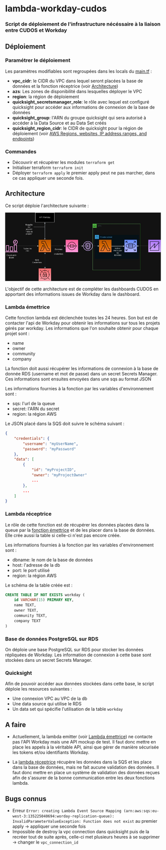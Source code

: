 # lambda-workday-cudos

### Script de déploiement de l'infrastructure nécéssaire à la liaison entre CUDOS et Workday

## Déploiement

### Paramétrer le déploiement

Les paramètres modifiables sont regroupées dans les locals du [main.tf](main.tf) :
- **vpc_cidr**: le CIDR du VPC dans lequel seront placées la base de données et la fonction réceptrice (voir [Architecture](#architecture))
- **azs**: Les zones de disponibilité dans lesquelles déployer le VPC
- **region**: la région de déploiement
- **quicksight_secretsmanager_role**: le rôle avec lequel est configuré quicksight pour accéder aux informations de connexion de la base de données
- **quicksight_group**: l'ARN du groupe quicksight qui sera autorisé à accéder à la Data Source et au Data Set créés
- **quicksight_region_cidr**: le CIDR de quicksight pour la région de déploiement (voir [AWS Regions, websites, IP address ranges, and endpoints](https://docs.aws.amazon.com/quicksight/latest/user/regions.html))

### Commandes

 - Découvrir et récupérer les modules `terraform get`
 - Initialiser terraform `terraform init`
 - Déployer `terraform apply` le premier apply peut ne pas marcher, dans ce cas appliquer une seconde fois.

## Architecture

Ce script déploie l'architecture suivante :

![alt Schéma d'architecture](assets/architecture.jpg?raw=true "Architecture")

L'objectif de cette architecture est de compléter les dashboards CUDOS en apportant des informations issues de Workday dans le dashboard.

### Lambda émettrice

Cette fonction lambda est déclenchée toutes les 24 heures. Son but est de contacter l'api de Workday pour obtenir les informations sur tous les projets gérés par workday. Les informations que l'on souhaite obtenir pour chaque projet sont :
- name
- owner
- community
- company
    
La fonction doit aussi récupérer les informations de connexion à la base de donnée RDS (username et mot de passe) dans un secret Secrets Manager. Ces informations sont ensuites envoyées dans une sqs au format JSON

Les informations fournies à la fonction par les variables d'environnement sont :
- sqs: l'url de la queue
- secret: l'ARN du secret
- region: la région AWS

Le JSON placé dans la SQS doit suivre le schéma suivant :
```json
{
    "credentials": {
        "username": "myUserName",
        "password": "myPassword"
    },
    "data": [
        {
            "id": "myProjectID",
            "owner": "myProjectOwner"
            ...
        },
        ...
    ]
}
```

### Lambda réceptrice

Le rôle de cette fonction est de récupérer les données placées dans la queue par la [fonction émettrice](#lambda-émettrice) et de les placer dans la base de données. Elle crée aussi la table si celle-ci n'est pas encore créée.

Les informations fournies à la fonction par les variables d'environnement sont :
- dbname: le nom de la base de données
- host: l'adresse de la db
- port: le port utilisé
- region: la région AWS

Le schéma de la table créée est :
```sql
CREATE TABLE IF NOT EXISTS workday (
    id VARCHAR(15) PRIMARY KEY,
    name TEXT,
    owner TEXT,
    community TEXT,
    company TEXT
)
```

### Base de données PostgreSQL sur RDS

On déploie une base PostgreSQL sur RDS pour stocker les données répliquées de Workday. Les information de connexion à cette base sont stockées dans un secret Secrets Manager.

### Quicksight

Afin de pouvoir accéder aux données stockées dans cette base, le script déploie les resources suivantes :
- Une connexion VPC au VPC de la db
- Une data source qui utilise le RDS
- Un data set qui spécifie l'utilisation de la table `workday`

## A faire

- Actuellement, la lambda emitter (voir [Lambda émettrice](#lambda-émettrice)) ne contacte pas l'API Workday mais une API mockup de test. Il faut donc mettre en place les appels à la véritable API, ainsi que gérer de manière sécurisée les tokens et/ou identifiants Workday.

- La [lambda réceptrice](#lambda-réceptrice) récupère les données dans la SQS et les place dans la base de données, mais ne fait aucune validation des données. Il faut donc mettre en place un système de validation des données reçues afin de s'assurer de la bonne communication entre les deux fonctions lambda.

## Bugs connus

- Erreur `Error: creating Lambda Event Source Mapping (arn:aws:sqs:eu-west-3:135225040694:worday-replication-queue): InvalidParameterValueException: Function does not exist` au premier apply -> appliquer une seconde fois
- Impossible de destroy la vpc connection dans quicksight puis de la recréer tout de suite après, celle-ci met plusieurs heures à se supprimer -> changer le `vpc_connection_id`